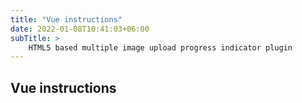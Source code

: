 ```yaml
---
title: "Vue instructions"
date: 2022-01-08T10:41:03+06:00
subTitle: >
    HTML5 based multiple image upload progress indicator plugin
---
```

## Vue instructions

